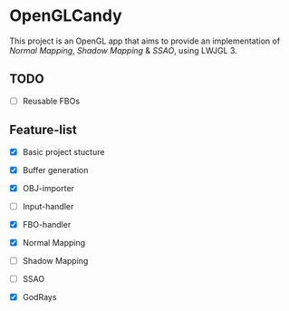 # OpenGLCandy
This project is an OpenGL app that aims to provide an implementation of *Normal Mapping*, *Shadow Mapping* & *SSAO*, using LWJGL 3.

## TODO
- [ ] Reusable FBOs

## Feature-list
- [X] Basic project stucture
- [X] Buffer generation
- [X] OBJ-importer
- [ ] Input-handler
- [X] FBO-handler
- [X] Normal Mapping
- [ ] Shadow Mapping
- [ ] SSAO
- [X] GodRays

